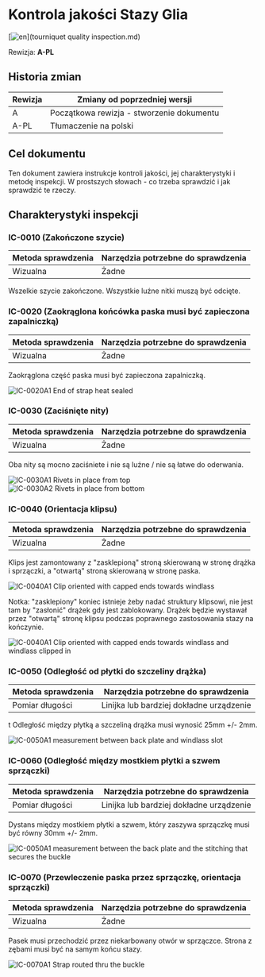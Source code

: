 # Kontrola jakości Stazy Glia
[![en](https://img.shields.io/badge/lang-en-blue.svg)](tourniquet quality inspection.md)

Rewizja: **A-PL**

## Historia zmian

|Rewizja|Zmiany od poprzedniej wersji|
|---|---|
|A | Początkowa rewizja - stworzenie dokumentu|
|A-PL | Tłumaczenie na polski|

## Cel dokumentu

Ten dokument zawiera instrukcje kontroli jakości, jej charakterystyki i metodę inspekcji. W prostszych słowach - co trzeba sprawdzić i jak sprawdzić te rzeczy.

## Charakterystyki inspekcji

### IC-0010 (Zakończone szycie)
|Metoda sprawdzenia|Narzędzia potrzebne do sprawdzenia|
|---|---|
|Wizualna|Żadne|

Wszelkie szycie zakończone. Wszystkie luźne nitki muszą być odcięte.

### IC-0020 (Zaokrąglona końcówka paska musi być zapieczona zapalniczką)
|Metoda sprawdzenia|Narzędzia potrzebne do sprawdzenia|
|---|---|
|Wizualna|Żadne|

Zaokrąglona część paska musi być zapieczona zapalniczką.

![IC-0020A1 End of strap heat sealed](./quality_images/IC-0020A1.jpg)


### IC-0030 (Zaciśnięte nity)
|Metoda sprawdzenia|Narzędzia potrzebne do sprawdzenia|
|---|---|
|Wizualna|Żadne|

Oba nity są mocno zaciśniete i nie są luźne / nie są łatwe do oderwania.

![IC-0030A1 Rivets in place from top](./quality_images/IC-0030A1.jpg)
![IC-0030A2 Rivets in place from bottom](./quality_images/IC-0030A2.jpg)

### IC-0040 (Orientacja klipsu)
|Metoda sprawdzenia|Narzędzia potrzebne do sprawdzenia|
|---|---|
|Wizualna|Żadne|

Klips jest zamontowany z "zasklepioną" stroną skierowaną w stronę drążka i sprzączki, a "otwartą" stroną skierowaną w stronę paska.

![IC-0040A1 Clip oriented with capped ends towards windlass](./quality_images/IC-0040A1.jpg)

Notka: "zasklepiony" koniec istnieje żeby nadać struktury klipsowi, nie jest tam by "zasłonić" drążek gdy jest zablokowany. Drążek będzie wystawał przez "otwartą" stronę klipsu podczas poprawnego zastosowania stazy na kończynie.

![IC-0040A1 Clip oriented with capped ends towards windlass and windlass clipped in](./quality_images/IC-0040A2.jpg)

### IC-0050 (Odległość od płytki do szczeliny drążka)
|Metoda sprawdzenia|Narzędzia potrzebne do sprawdzenia|
|---|---|
|Pomiar długości|Linijka lub bardziej dokładne urządzenie|
t
Odległość między płytką a szczeliną drążka musi wynosić 25mm +/- 2mm.

![IC-0050A1 measurement between back plate and windlass slot](./quality_images/IC-0050A1.jpg)

### IC-0060 (Odległość między mostkiem płytki a szwem sprzączki)
|Metoda sprawdzenia|Narzędzia potrzebne do sprawdzenia|
|---|---|
|Pomiar długości|Linijka lub bardziej dokładne urządzenie|

Dystans między mostkiem płytki a szwem, który zaszywa sprzączkę musi być równy 30mm +/- 2mm.

![IC-0050A1 measurement between the back plate and the stitching that secures the buckle](./quality_images/IC-0060A1.jpg)

### IC-0070 (Przewleczenie paska przez sprzączkę, orientacja sprzączki)
|Metoda sprawdzenia|Narzędzia potrzebne do sprawdzenia|
|---|---|
|Wizualna|Żadne|

Pasek musi przechodzić przez niekarbowany otwór w sprzączce. Strona z zębami musi być na samym końcu stazy.

![IC-0070A1 Strap routed thru the buckle](./quality_images/IC-0070A1.jpg)
